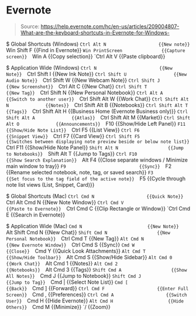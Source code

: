 # Evernote

> Source: https://help.evernote.com/hc/en-us/articles/209004807-What-are-the-keyboard-shortcuts-in-Evernote-for-Windows-

$ Global Shortcuts (Windows)
    `Ctrl Alt N                    {{New note}} 
    `Win Shift F                   {{Find in Evernote}} 
    `Win PrintScreen               {{Capture screen}} 
    `Win A                         {{Copy selection}} 
    `Ctrl Alt V                    {{Paste clipboard}} 

$ Application Wide (Windows)
    `Ctrl N                        {{New Note}} 
    `Ctrl Shift I                  {{New Ink Note}} 
    `Ctrl Shift U                  {{New Audio Note}} 
    `Ctrl Shift W                  {{New Webcam Note}} 
    `Ctrl Shift J                  {{New Screenshot}} 
    `Ctrl Alt C                    {{New Chat}} 
    `Ctrl Shift T                  {{New Tag}} 
    `Ctrl Shift N                  {{New Personal Notebook}} 
    `Ctrl Alt A                    {{Switch to another user}} 
    `Ctrl Shift Alt W              {{Work Chat}} 
    `Ctrl Shift Alt N              {{Notes}} 
    `Ctrl Shift Alt B              {{Notebooks}} 
    `Ctrl Shift Alt T              {{Tags}} 
    `Ctrl Shift Alt H              {{Business Home (Evernote Business only)}} 
    `Ctrl Shift Alt A              {{Atlas}} 
    `Ctrl Shift Alt M              {{Market}} 
    `Ctrl Shift Alt O              {{Announcements}} 
    `F10                           {{Show/Hide Left Panel}} 
    `F11                           {{Show/Hide Note List}} 
    `Ctrl F5                       {{List View}} 
    `Ctrl F6                       {{Snippet View}} 
    `Ctrl F7                       {{Card View}} 
    `Ctrl Shift F5                 {{Switches between displaying note preview beside or below note list}} 
    `Ctrl F11                      {{Show/Hide Note Panel}} 
    `Shift Alt N                   {{Jump to Notebooks}} 
    `Shift Alt T                   {{Jump to Tags}} 
    `Ctrl F10                      {{Show Search Explanation}} 
    `Alt F4                        {{Close separate windows / Minimize main window to tray}} 
    `F9                            {{Sync}} 
    `F2                            {{Rename selected notebook, note, tag, or saved search}} 
    `F3                            {{Set focus to the tag field of the active note}} 
    `F5                            {{Cycle through note list views (List, Snippet, Card)}} 

$ Global Shortcuts (Mac)
    `Ctrl Cmd N                    {{Quick Note}} 
    `Ctrl Alt Cmd N                {{New Note Window}} 
    `Ctrl Cmd V                    {{Paste to Evernote}} 
    `Ctrl Cmd C                    {{Clip Rectangle or Window}} 
    `Ctrl Cmd E                    {{Search in Evernote}} 

$ Application Wide (Mac)
    `Cmd N                         {{New Note}} 
    `Alt Shift Cmd N               {{New Chat}} 
    `Shift Cmd N                   {{New Personal Notebook}} 
    `Ctrl Cmd T                    {{New Tag}} 
    `Alt Cmd N                     {{New Evernote Window}} 
    `Ctrl Cmd S                    {{Sync}} 
    `Cmd W                         {{Close}} 
    `Cmd Y                         {{Quick Look Attachments}} 
    `Alt Cmd T                     {{Show/Hide Toolbar}} 
    `Alt Cmd S                     {{Show/Hide Sidebar}} 
    `Alt Cmd 0                     {{Work Chat}} 
    `Alt Cmd 1                     {{Notes}} 
    `Alt Cmd 2                     {{Notebooks}} 
    `Alt Cmd 3                     {{Tags}} 
    `Shift Cmd A                   {{Show All Notes}} 
    `Cmd J                         {{Jump to Notebook}} 
    `Shift Cmd J                   {{Jump to Tag}} 
    `Cmd |                         {{Select Note List}} 
    `Cmd [                         {{Back}} 
    `Cmd ]                         {{Forward}} 
    `Ctrl Cmd F                    {{Enter Full Screen}} 
    `Cmd ,                         {{Preferences}} 
    `Ctrl Cmd A                    {{Switch User}} 
    `Cmd H                         {{Hide Evernote}} 
    `Alt Cmd H                     {{Hide Others}} 
    `Cmd M                         {{Minimize}} 
    `/                             {{Zoom}} 

